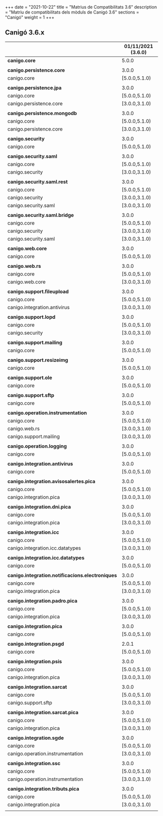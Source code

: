 +++
date        = "2021-10-22"
title       = "Matrius de Compatibilitats 3.6"
description = "Matriu de compatibilitats dels mòduls de Canigó 3.6"
sections    = "Canigó"
weight      = 1
+++

## Canigó 3.6.x

|                                                   		| 01/11/2021 (3.6.0)	|
|---------------------------------------------------		|------------------		|
| **canigo.core**                                   		| 5.0.0         			|
|                                                   		|               			|
| **canigo.persistence.core**                        		| 3.0.0          			|
| canigo.core                                       		| [5.0.0,5.1.0)  			|
|                                                   		|               			|
| **canigo.persistence.jpa**                         		| 3.0.0         			|
| canigo.core                                       		| [5.0.0,5.1.0)  			|
| canigo.persistence.core                           		| [3.0.0,3.1.0)  			|
|                                                   		|               			|
| **canigo.persistence.mongodb**                     		| 3.0.0          			|
| canigo.core                                       		| [5.0.0,5.1.0)  			|
| canigo.persistence.core                           		| [3.0.0,3.1.0)  			|
|                                                   		|               			|
| **canigo.security**                                		| 3.0.0         			|
| canigo.core                                       		| [5.0.0,5.1.0)  			|
|                                                   		|               			|
| **canigo.security.saml**                           		| 3.0.0         			|
| canigo.core                                       		| [5.0.0,5.1.0)  			|
| canigo.security                                   		| [3.0.0,3.1.0) 			|
|                                                   		|               			|
| **canigo.security.saml.rest**                      		| 3.0.0          			|
| canigo.core                                       		| [5.0.0,5.1.0)  			|
| canigo.security                                   		| [3.0.0,3.1.0) 			|
| canigo.security.saml                               		| [3.0.0,3.1.0) 			|
|                                                   		|               			|
| **canigo.security.saml.bridge**                    		| 3.0.0          			|
| canigo.core                                       		| [5.0.0,5.1.0)  			|
| canigo.security                                   		| [3.0.0,3.1.0) 			|
| canigo.security.saml                               		| [3.0.0,3.1.0) 			|
|                                                   		|               			|
| **canigo.web.core**                                		| 3.0.0         			|
| canigo.core                                       		| [5.0.0,5.1.0)  			|
|                                                   		|               			|
| **canigo.web.rs**                                  		| 3.0.0         			|
| canigo.core                                       		| [5.0.0,5.1.0)  			|
| canigo.web.core                                   		| [3.0.0,3.1.0) 			|
|                                                   		|               			|
| **canigo.support.fileupload**                      		| 3.0.0         			|
| canigo.core                                       		| [5.0.0,5.1.0)  			|
| canigo.integration.antivirus                      		| [3.0.0,3.1.0) 			|
|                                                   		|               			|
| **canigo.support.lopd**                            		| 3.0.0         			|
| canigo.core                                       		| [5.0.0,5.1.0)  			|
| canigo.security                                   		| [3.0.0,3.1.0) 			|
|                                                   		|               			|
| **canigo.support.mailing**                         		| 3.0.0         			|
| canigo.core                                       		| [5.0.0,5.1.0)  			|
|                                                   		|               			|
| **canigo.support.resizeimg**                         	    | 3.0.0         			|
| canigo.core                                       		| [5.0.0,5.1.0)  			|
|                                                   		|               			|
| **canigo.support.ole**                             		| 3.0.0         			|
| canigo.core                                       		| [5.0.0,5.1.0)  			|
|                                                   		|               			|
| **canigo.support.sftp**                            		| 3.0.0         			|
| canigo.core                                       		| [5.0.0,5.1.0)  			|
|                                                   		|               			|
| **canigo.operation.instrumentation**               		| 3.0.0         			|
| canigo.core                                       		| [5.0.0,5.1.0)  			|
| canigo.web.rs                                   			| [3.0.0,3.1.0) 			|
| canigo.support.mailing                           			| [3.0.0,3.1.0) 			|
|                                                   		|               			|
| **canigo.operation.logging**                       		| 3.0.0         			|
| canigo.core                                       		| [5.0.0,5.1.0)  			|
|                                                   		|               			|
| **canigo.integration.antivirus**                   		| 3.0.0         			|
| canigo.core                                       		| [5.0.0,5.1.0)  			|
|                                                   		|               			|
| **canigo.integration.avisosalertes.pica**          		| 3.0.0         			|
| canigo.core                                       		| [5.0.0,5.1.0)  			|
| canigo.integration.pica                           		| [3.0.0,3.1.0) 			|
|                                                   		|               			|
| **canigo.integration.dni.pica**                    		| 3.0.0         			|
| canigo.core                                       		| [5.0.0,5.1.0)  			|
| canigo.integration.pica                           		| [3.0.0,3.1.0) 			|
|                                                   		|               			|
| **canigo.integration.icc**                         		| 3.0.0         			|
| canigo.core                                       		| [5.0.0,5.1.0)  			|
| canigo.integration.icc.datatypes                  		| [3.0.0,3.1.0)  			|
|                                                   		|               			|
| **canigo.integration.icc.datatypes**               		| 3.0.0         			|
| canigo.core                                       		| [5.0.0,5.1.0)  			|
|                                                   		|               			|
| **canigo.integration.notificacions.electroniques** 		| 3.0.0         			|
| canigo.core                                       		| [5.0.0,5.1.0)  			|
| canigo.integration.pica                           		| [3.0.0,3.1.0) 			|
|                                                   		|               			|
| **canigo.integration.padro.pica**                  		| 3.0.0         			|
| canigo.core                                       		| [5.0.0,5.1.0)  			|
| canigo.integration.pica                           		| [3.0.0,3.1.0) 			|
|                                                   		|               			|
| **canigo.integration.pica**                        		| 3.0.0         			|
| canigo.core                                       		| [5.0.0,5.1.0)  			|
|                                                   		|               			|
| **canigo.integration.psgd**                        		| 2.0.1         			|
| canigo.core                                       		| [5.0.0,5.1.0)  			|
|                                                   		|               			|
| **canigo.integration.psis**                        		| 3.0.0         			|
| canigo.core                                       		| [5.0.0,5.1.0)  			|
| canigo.integration.pica                           		| [3.0.0,3.1.0) 			|
|                                                   		|               			|
| **canigo.integration.sarcat**                      		| 3.0.0         			|
| canigo.core                                       		| [5.0.0,5.1.0)  			|
| canigo.support.sftp                               		| [3.0.0,3.1.0) 			|
|                                                   		|               			|
| **canigo.integration.sarcat.pica**                 		| 3.0.0         			|
| canigo.core                                       		| [5.0.0,5.1.0)  			|
| canigo.integration.pica                           		| [3.0.0,3.1.0) 			|
|                                                   		|               			|
| **canigo.integration.sgde**                        		| 3.0.0         			|
| canigo.core                                       		| [5.0.0,5.1.0)  			|
| canigo.operation.instrumentation                  		| [3.0.0,3.1.0) 			|
|                                                   		|               			|
| **canigo.integration.ssc**                         		| 3.0.0         			|
| canigo.core                                       		| [5.0.0,5.1.0)  			|
| canigo.operation.instrumentation                  		| [3.0.0,3.1.0) 			|
|                                                   		|               			|
| **canigo.integration.tributs.pica**                		| 3.0.0         			|
| canigo.core                                       		| [5.0.0,5.1.0)  			|
| canigo.integration.pica                           		| [3.0.0,3.1.0) 			|
|                                                   		|               			|
